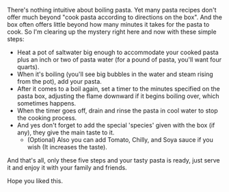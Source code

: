There's nothing intuitive about boiling pasta. Yet many pasta recipes don't offer much beyond "cook pasta according to directions on the box". And the box often offers little beyond how many minutes it takes for the pasta to cook. So I'm clearing up the mystery right here and now with these simple steps:

* Heat a pot of saltwater big enough to accommodate your cooked pasta plus an inch or two of pasta water (for a pound of pasta, you'll want four quarts).
* When it's boiling (you'll see big bubbles in the water and steam rising from the pot), add your pasta.
* After it comes to a boil again, set a timer to the minutes specified on the pasta box, adjusting the flame downward if it begins boiling over, which sometimes happens.
* When the timer goes off, drain and rinse the pasta in cool water to stop the cooking process.
* And yes don't forget to add the special 'species' given with the box (if any), they give the main taste to it.
    * (Optional) Also you can add Tomato, Chilly, and Soya sauce if you wish (It increases the taste).
    
And that's all, only these five steps and your tasty pasta is ready, just serve it and enjoy it with your family and friends.

Hope you liked this.
